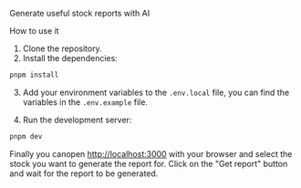 Generate useful stock reports with AI

How to use it
1. Clone the repository.
2. Install the dependencies:
```bash
pnpm install
```
3. Add your environment variables to the `.env.local` file, you can find the variables in the `.env.example` file.

4. Run the development server:
```bash
pnpm dev
```

Finally you canopen [http://localhost:3000](http://localhost:3000) with your browser and select the stock you want to generate the report for.
Click on the "Get report" button and wait for the report to be generated.
